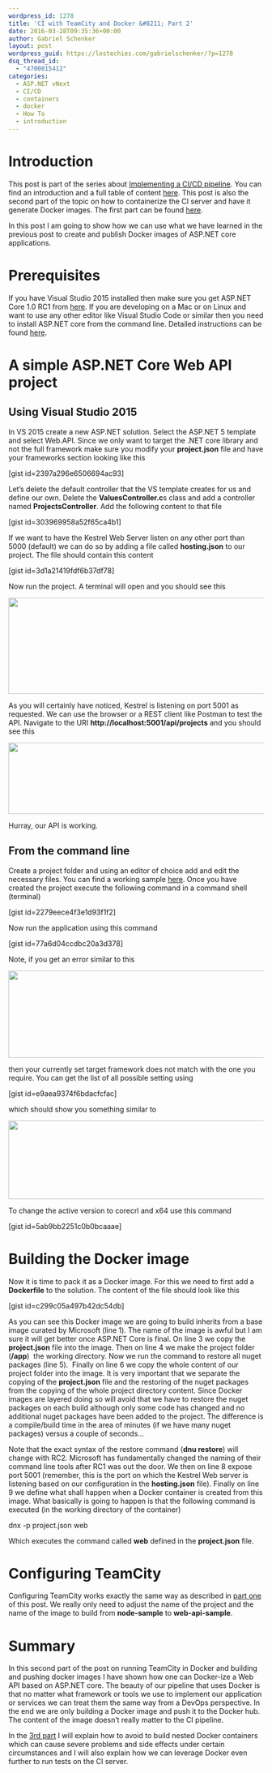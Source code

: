 ```yaml
---
wordpress_id: 1278
title: 'CI with TeamCity and Docker &#8211; Part 2'
date: 2016-03-28T09:35:36+00:00
author: Gabriel Schenker
layout: post
wordpress_guid: https://lostechies.com/gabrielschenker/?p=1278
dsq_thread_id:
  - "4700015412"
categories:
  - ASP.NET vNext
  - CI/CD
  - containers
  - docker
  - How To
  - introduction
---
```

# Introduction

This post is part of the series about [Implementing a CI/CD pipeline](https://lostechies.com/gabrielschenker/2016/01/23/implementing-a-cicd-pipeline/ "Implementing a CI/CD pipeline"). You can find an introduction and a full table of content [here](https://lostechies.com/gabrielschenker/2016/01/23/implementing-a-cicd-pipeline/ "Implementing a CI/CD pipeline"). This post is also the second part of the topic on how to containerize the CI server and have it generate Docker images. The first part can be found [here](https://lostechies.com/gabrielschenker/2016/03/22/ci-with-teamcity-and-docker/ "CI with TeamCity and Docker").

In this post I am going to show how we can use what we have learned in the previous post to create and publish Docker images of ASP.NET core applications.

# Prerequisites

If you have Visual Studio 2015 installed then make sure you get ASP.NET Core 1.0 RC1 from [here](https://get.asp.net/). If you are developing on a Mac or on Linux and want to use any other editor like Visual Studio Code or similar then you need to install ASP.NET core from the command line. Detailed instructions can be found [here](https://docs.asp.net/en/latest/getting-started/index.html).

# A simple ASP.NET Core Web API project

## Using Visual Studio 2015

In VS 2015 create a new ASP.NET solution. Select the ASP.NET 5 template and select Web.API. Since we only want to target the .NET core library and not the full framework make sure you modify your **project.json** file and have your frameworks section looking like this

[gist id=2397a296e6506694ac93]

Let&#8217;s delete the default controller that the VS template creates for us and define our own. Delete the **ValuesController.c**s class and add a controller named **ProjectsController**. Add the following content to that file

[gist id=303969958a52f65ca4b1]

If we want to have the Kestrel Web Server listen on any other port than 5000 (default) we can do so by adding a file called **hosting.json** to our project. The file should contain this content

[gist id=3d1a21419fdf6b37df78]

Now run the project. A terminal will open and you should see this

[<img class="alignnone  wp-image-1279" title="RunWebApi" src="https://lostechies.com/gabrielschenker/files/2016/03/RunWebApi.png" alt="" width="614" height="190" />](https://lostechies.com/gabrielschenker/files/2016/03/RunWebApi.png)

As you will certainly have noticed, Kestrel is listening on port 5001 as requested. We can use the browser or a REST client like Postman to test the API. Navigate to the URI **http://localhost:5001/api/projects** and you should see this

[<img class="alignnone size-full wp-image-1280" title="ProjectsEndpoint" src="https://lostechies.com/gabrielschenker/files/2016/03/ProjectsEndpoint.png" alt="" width="591" height="141" />](https://lostechies.com/gabrielschenker/files/2016/03/ProjectsEndpoint.png)

Hurray, our API is working.

## From the command line

Create a project folder and using an editor of choice add and edit the necessary files. You can find a working sample [here](https://github.com/gnschenker/web-api-sample). Once you have created the project execute the following command in a command shell (terminal)

[gist id=2279eece4f3e1d93f1f2]

Now run the application using this command

[gist id=77a6d04ccdbc20a3d378]

Note, if you get an error similar to this

[<img class="alignnone  wp-image-1298" title="wrong-framework" src="https://lostechies.com/gabrielschenker/files/2016/03/wrong-framework.png" alt="" width="897" height="172" />](https://lostechies.com/gabrielschenker/files/2016/03/wrong-framework.png)

then your currently set target framework does not match with the one you require. You can get the list of all possible setting using

[gist id=e9aea9374f6bdacfcfac]

which should show you something similar to

[<img class="alignnone  wp-image-1297" title="list-of-frameworks" src="https://lostechies.com/gabrielschenker/files/2016/03/list-of-frameworks1.png" alt="" width="714" height="155" />](https://lostechies.com/gabrielschenker/files/2016/03/list-of-frameworks1.png)

To change the active version to corecrl and x64 use this command

[gist id=5ab9bb2251c0b0bcaaae]

# Building the Docker image

Now it is time to pack it as a Docker image. For this we need to first add a **Dockerfile** to the solution. The content of the file should look like this

[gist id=c299c05a497b42dc54db]

As you can see this Docker image we are going to build inherits from a base image curated by Microsoft (line 1). The name of the image is awful but I am sure it will get better once ASP.NET Core is final. On line 3 we copy the **project.json** file into the image. Then on line 4 we make the project folder (**/app**)  the working directory. Now we run the command to restore all nuget packages (line 5).  Finally on line 6 we copy the whole content of our project folder into the image. It is very important that we separate the copying of the **project.json** file and the restoring of the nuget packages from the copying of the whole project directory content. Since Docker images are layered doing so will avoid that we have to restore the nuget packages on each build although only some code has changed and no additional nuget packages have been added to the project. The difference is a compile/build time in the area of minutes (if we have many nuget packages) versus a couple of seconds&#8230;

Note that the exact syntax of the restore command (**dnu restore**) will change with RC2. Microsoft has fundamentally changed the naming of their command line tools after RC1 was out the door. We then on line 8 expose port 5001 (remember, this is the port on which the Kestrel Web server is listening based on our configuration in the **hosting.json** file). Finally on line 9 we define what shall happen when a Docker container is created from this image. What basically is going to happen is that the following command is executed (in the working directory of the container)

dnx -p project.json web

Which executes the command called **web** defined in the **project.json** file.

# Configuring TeamCity

Configuring TeamCity works exactly the same way as described in [part one](https://lostechies.com/gabrielschenker/2016/03/22/ci-with-teamcity-and-docker/ "CI with TeamCity and Docker – Part 2") of this post. We really only need to adjust the name of the project and the name of the image to build from **node-sample** to **web-api-sample**.

# Summary

In this second part of the post on running TeamCity in Docker and building and pushing docker images I have shown how one can Docker-ize a Web API based on ASP.NET core. The beauty of our pipeline that uses Docker is that no matter what framework or tools we use to implement our application or services we can treat them the same way from a DevOps perspective. In the end we are only building a Docker image and push it to the Docker hub. The content of the image doesn&#8217;t really matter to the CI pipeline.

In the [3rd part](https://lostechies.com/gabrielschenker/2016/04/01/ci-with-teamcity-and-docker-part-3/ "CI with TeamCity and Docker – Part 3") I will explain how to avoid to build nested Docker containers which can cause severe problems and side effects under certain circumstances and I will also explain how we can leverage Docker even further to run tests on the CI server.